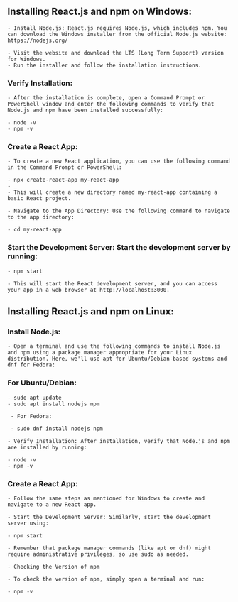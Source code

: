 


## Installing React.js and npm on Windows:

    - Install Node.js: React.js requires Node.js, which includes npm. You can download the Windows installer from the official Node.js website: https://nodejs.org/

    - Visit the website and download the LTS (Long Term Support) version for Windows.
    - Run the installer and follow the installation instructions.
###  Verify Installation:
    - After the installation is complete, open a Command Prompt or PowerShell window and enter the following commands to verify that Node.js and npm have been installed successfully:

    - node -v
    - npm -v

### Create a React App:
    - To create a new React application, you can use the following command in the Command Prompt or PowerShell:

    - npx create-react-app my-react-app
    - 
    - This will create a new directory named my-react-app containing a basic React project.

    - Navigate to the App Directory: Use the following command to navigate to the app directory:

    - cd my-react-app

### Start the Development Server: Start the development server by running:

    - npm start

    - This will start the React development server, and you can access your app in a web browser at http://localhost:3000.

## Installing React.js and npm on Linux:

### Install Node.js:
    - Open a terminal and use the following commands to install Node.js and npm using a package manager appropriate for your Linux distribution. Here, we'll use apt for Ubuntu/Debian-based systems and dnf for Fedora:

### For Ubuntu/Debian:

    - sudo apt update
    - sudo apt install nodejs npm

     - For Fedora:

     - sudo dnf install nodejs npm

    - Verify Installation: After installation, verify that Node.js and npm are installed by running:

    - node -v
    - npm -v

### Create a React App:
    - Follow the same steps as mentioned for Windows to create and navigate to a new React app.

    - Start the Development Server: Similarly, start the development server using:

    - npm start

    - Remember that package manager commands (like apt or dnf) might require administrative privileges, so use sudo as needed.

    - Checking the Version of npm

    - To check the version of npm, simply open a terminal and run:

    - npm -v
